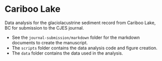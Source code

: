 # Cariboo Lake

Data analysis for the glaciolacustrine sediment record from Cariboo Lake, BC for submission to the CJES journal.

- See the `journal-submission/markdown` folder for the markdown documents to create the manuscript.
- The `scripts` folder contains the data analysis code and figure creation.
- The `data` folder contains the data used in the analysis.
